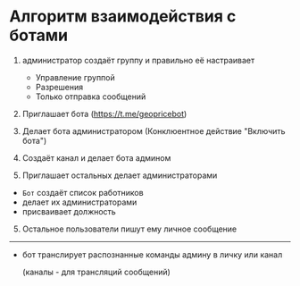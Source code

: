 # Алгоритм взаимодействия с ботами

1. администратор создаёт группу и правильно её настраивает

   - Управление группой
   - Разрешения
   - Только отправка сообщений

2. Приглашает бота (https://t.me/geopricebot)

3. Делает бота администратором
   (Конклюентное действие "Включить бота")

4. Создаёт канал и делает бота админом

5. Приглашает остальных делает администраторами

- `Бот` создаёт список работников
- делает их администраторами
- присваивает должность

5. Остальное пользователи пишут ему личное сообщение

---

- бот транслирует распознанные команды админу в личку или канал

  (каналы - для трансляций сообщений)
